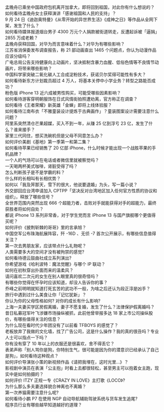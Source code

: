 孟晚舟已乘坐中国政府包机离开加拿大，即将回到祖国，对此你有什么想说的？  
如何看待孟晚舟女士获释演讲「感谢祖国和人民的支持」？  
9 月 24 日《迪迦奥特曼》《从零开始的异世界生活》《成神之日》等作品从全网下架，发生了什么？  
如何看待媒体报道烟台男子 4300 万元个人捐款被街道转走，反遭起诉被「逼捐」2855 万成老赖？  
孟晚舟获释回国，对华为而言意味着什么？对华为有哪些影响？  
江苏省消保委发布调查报告，称 21 部动画查出 1465 个问题点，你认为动漫作品应该分级吗？  
广电总局公告支持健康向上动画片，坚决抵制含暴力血腥、低俗色情等不良情节动画片，将带来哪些影响？  
中国科学家突破二氧化碳人工合成淀粉技术，获诺贝尔奖得可能性有多大？  
如何看待新东方计划裁员超过 4 万人，将基本关停中小学业务？转型之路能否成功？  
粉色版 iPhone 13 近六成被男性购买，可能受哪些因素影响？  
如何看待游客穿明朝服饰在日式风情街拍照遭劝离，官方称正在调查？  
如何看待《王者荣耀》新英雄「金蝉」即将上线体验服？  
如何看待江南布衣「不雅童装设计提炼于古典画作」？童装图案设计需要注意什么问题？  
阿里系突然清仓芒果超媒，买入不到一年，从赚 25 亿到浮亏 23 亿，发生了什么？谁来接手？  
家里三代同住，想买洗碗机但是父母不同意怎么办？  
如何评价美剧《基地》第一季第一和第二集？  
如何看待苹果已经销售了 20 亿部 iPhone，什么时候才能出现一个战胜苹果的手机品牌？  
一个人的气场可以在电话或者微信里就被察觉吗？  
一天喝两杯美式咖啡，肾脏受得了吗？  
怎么判断孩子是不是学霸的料？  
什么样的长相叫有长相优势？  
如何以「我及笄那天，雪下的很大，他说要退婚」为头，写一篇小说？  
外交部回应台湾申请加入 CPTPP「坚决反对台湾地区加入任何官方性质的协议和组织」，释放了哪些信号？  
全世界范围内突然出现 666 个超能力者，击败对手就能获得对手的超能力，最终获胜者将如何自处？  
都说 iPhone 13 系列非常香，对于学生党而言 iPhone 13 与国产旗舰哪个更值得买呢？  
如何评价《披荆斩棘的哥哥》里的言承旭？  
中国空军公布珠海航展阵容，歼 -16D 、无侦 -7 首次公开展示，有哪些信息值得关注？  
第一次去男朋友家，应该带点什么礼物呢？  
人类需要多大的空间才没有被拘禁的感觉?  
如何看待德云鼓曲社成立系列演出?  
你希望游戏《哈利波特：魔法觉醒》与哪个 IP 联动？  
如何在初秋穿出扑面而来的温柔风？  
请问喜欢二次元的女生在别人眼里真的很奇怪吗？  
有哪些你觉得在怀孕时应该知道，却没人告诉你的事？  
乔峰之前明明就知道打死玄苦的武功不一般，为啥之后还认为段正淳是凶手？  
旅行中遇到过什么美食让你「记忆犹新」？  
你认为你的父母性格如何? 对你的成长有什么影响?  
上海一夫妻买学区房假离婚，妻子不愿复婚，发生了什么？法律保护假离婚吗？  
昔日私募冠军叶飞涉嫌市场操纵被抓，此前他曾举报多达 18 家上市公司操纵股价，有哪些值得关注的信息？  
为什么现在看时代少年团没有了以前看 TFBOYS 的感觉了？  
老板放弃了我做的文化墙，找了广告公司，这是什么操作？我的真的很丑吗？专业人士可以指点一下吗？  
你有没有穿了 10 年以上的衣服还是很喜欢，舍不得丢它？  
表弟声称「别人骂你是狗，你特别生气，很可能是因为你的潜意识已经承认了自己是狗」，如何看待这种观点？  
如何评价导演张小策的新视频作品《请把我埋在，这时光里...》？  
影视剧中演员在表演「公主抱」时看上去都很轻松，甚至男主可以抱着女主跑，现实中是如何拍摄的？  
如何评价 ITZY 正规一专《CRAZY IN LOVE》主打歌《LOCO》?  
为什么那么多夫妻选择貌合神离也不离婚？  
第一次养猫需要注意什么呢?  
如何看待小鹏 P7 在使用 NGP 自动导航辅助驾驶系统与货车发生追尾?  
程序员行业有哪些越早知道越好的道理？  
